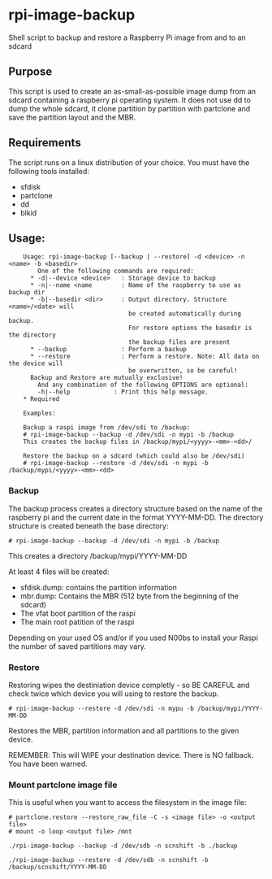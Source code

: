 # rpi-image-backup
Shell script to backup and restore a Raspberry Pi image from and to an sdcard

## Purpose
This script is used to create an as-small-as-possible image dump from an sdcard containing a raspberry pi operating system. It does not use dd to dump the whole sdcard, it clone partition by partition with partclone and save the partition layout and the MBR. 

## Requirements
The script runs on a linux distribution of your choice. You must have the following tools installed:

* sfdisk
* partclone
* dd
* blkid


## Usage: 

```
    Usage: rpi-image-backup [--backup | --restore] -d <device> -n <name> -b <basedir>
        One of the following commands are required:
      * -d|--device <device>   : Storage device to backup
      * -n|--name <name        : Name of the raspberry to use as backup dir
      * -b|--basedir <dir>     : Output directory. Structure <name>/<date> will
                                 be created automatically during backup.
                                 For restore options the basedir is the directory
                                 the backup files are present
      * --backup               : Perform a backup
      * --restore              : Perform a restore. Note: All data on the device will
                                 be overwritten, so be careful!
      Backup and Restore are mutually exclusive!
        And any combination of the following OPTIONS are optional:
        -h|--help            : Print this help message.
    * Required

    Examples:

    Backup a raspi image from /dev/sdi to /backup:
    # rpi-image-backup --backup -d /dev/sdi -n mypi -b /backup
    This creates the backup files in /backup/mypi/<yyyy>-<mm>-<dd>/

    Restore the backup on a sdcard (which could also be /dev/sdi)
    # rpi-image-backup --restore -d /dev/sdi -n mypi -b /backup/mypi/<yyyy>-<mm>-<dd>
```

### Backup
The backup process creates a directory structure based on the name of the raspberry pi and the current date in the format YYYY-MM-DD. The directory structure is created beneath the base directory: 

```
# rpi-image-backup --backup -d /dev/sdi -n mypi -b /backup
```
This creates a directory /backup/mypi/YYYY-MM-DD

At least 4 files will be created: 
* sfdisk.dump: contains the partition information
* mbr.dump: Contains the MBR (512 byte from the beginning of the sdcard)
* The vfat boot partition of the raspi
* The main root patition of the raspi

Depending on your used OS and/or if you used N00bs to install your Raspi the number of saved partitions may vary.

### Restore
Restoring wipes the destiniation device completly - so BE CAREFUL and check twice which device you will using to restore the backup.

```
# rpi-image-backup --restore -d /dev/sdi -n mypu -b /backup/mypi/YYYY-MM-DD
```

Restores the MBR, partition information and all partitions to the given device. 

REMEMBER: This will WIPE your destination device. There is NO fallback. You have been warned.

### Mount partclone image file
This is useful when you want to access the filesystem in the image file:

```
# partclone.restore --restore_raw_file -C -s <image file> -o <output file>
# mount -o loop <output file> /mnt
```

```
./rpi-image-backup --backup -d /dev/sdb -n scnshift -b ./backup
```
```
./rpi-image-backup --restore -d /dev/sdb -n scnshift -b /backup/scnshift/YYYY-MM-DD
```

